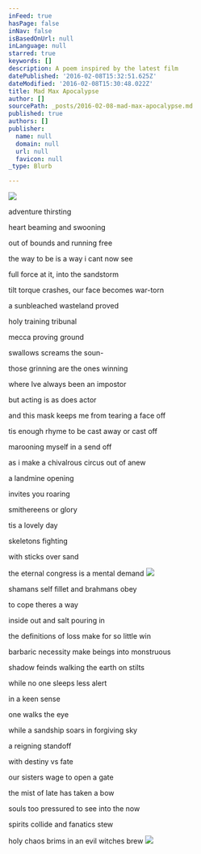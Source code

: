 ```yaml
---
inFeed: true
hasPage: false
inNav: false
isBasedOnUrl: null
inLanguage: null
starred: true
keywords: []
description: A poem inspired by the latest film
datePublished: '2016-02-08T15:32:51.625Z'
dateModified: '2016-02-08T15:30:48.022Z'
title: Mad Max Apocalypse
author: []
sourcePath: _posts/2016-02-08-mad-max-apocalypse.md
published: true
authors: []
publisher:
  name: null
  domain: null
  url: null
  favicon: null
_type: Blurb

---
```

![](https://s3-us-west-2.amazonaws.com/the-grid-img/p/f484c7c7d1c68ab5d9ea9f9669ce15b0ded98b07.jpg)

adventure thirsting

heart beaming and swooning

out of bounds and running free

the way to be is a way i cant now see

full force at it, into the sandstorm

tilt torque crashes, our face becomes war-torn

a sunbleached wasteland proved

holy training tribunal

mecca proving ground

swallows screams the soun-

those grinning are the ones winning

where Ive always been an impostor

but acting is as does actor

and this mask keeps me from tearing a face off

tis enough rhyme to be cast away or cast off

marooning myself in a send off

as i make a chivalrous circus out of anew

a landmine opening

invites you roaring

smithereens or glory

tis a lovely day

skeletons fighting 

with sticks over sand

the eternal congress is a mental demand
![](https://s3-us-west-2.amazonaws.com/the-grid-img/p/493af0cd9500441565f6d705e9aea98328f9cf8b.jpg)

shamans self fillet and brahmans obey

to cope theres a way

inside out and salt pouring in

the definitions of loss make for so little win

barbaric necessity make beings into monstruous

shadow feinds walking the earth on stilts

while no one sleeps less alert

in a keen sense

one walks the eye

while a sandship soars in forgiving sky

a reigning standoff

with destiny vs fate

our sisters wage to open a gate

the mist of late has taken a bow

souls too pressured to see into the now

spirits collide and fanatics stew

holy chaos brims in an evil witches brew
![](https://the-grid-user-content.s3-us-west-2.amazonaws.com/ca806bc3-729a-4c21-bcb9-a51924a31a58.jpg)